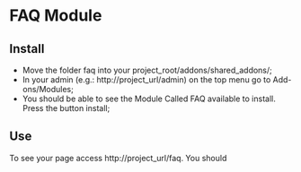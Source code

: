 # FAQ Module

## Install

* Move the folder faq into your project_root/addons/shared_addons/;
* In your admin (e.g.: http://project_url/admin) on the top menu go to Add-ons/Modules;
* You should be able to see the Module Called FAQ available to install. Press the button install;


## Use

To see your page access http://project_url/faq. You should 

